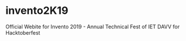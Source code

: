 # invento2K19
Official Webite for Invento 2019 - Annual Technical Fest of IET DAVV
for Hacktoberfest
